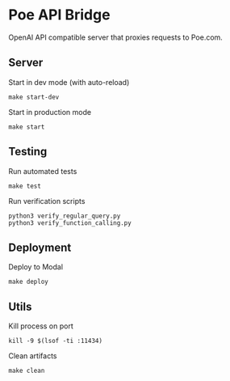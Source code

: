 # Poe API Bridge

OpenAI API compatible server that proxies requests to Poe.com.

## Server
Start in dev mode (with auto-reload)
```
make start-dev
```

Start in production mode
```
make start
```

## Testing
Run automated tests
```
make test
```

Run verification scripts
```
python3 verify_regular_query.py
python3 verify_function_calling.py
```

## Deployment
Deploy to Modal
```
make deploy
```

## Utils
Kill process on port
```
kill -9 $(lsof -ti :11434)
```

Clean artifacts
```
make clean
```
